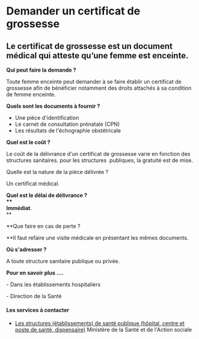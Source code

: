 # Demander un certificat de grossesse

Le certificat de grossesse est un document médical qui atteste qu’une femme est enceinte.
-----------------------------------------------------------------------------------------

**Qui peut faire la demande ?**

Toute femme enceinte peut demander à se faire établir un certificat de grossesse afin de bénéficier notamment des droits attachés à sa condition de femme enceinte.  
  
**Quels sont les documents à fournir ?**  

*   Une pièce d'identification
*   Le carnet de consultation prénatale (CPN)
*   Les résultats de l'échographie obstétricale  
    

**Quel est le coût ?**

Le coût de la délivrance d'un certificat de grossesse varie en fonction des structures sanitaires. pour les structures  publiques, la gratuité est de mise.

Quelle est la nature de la pièce délivrée ?

Un certificat médical.

**Quel est le délai de délivrance ?  
**  
Immédiat**.  
**

**Que faire en cas de perte ?  
  
**Il faut refaire une visite médicale en présentant les mêmes documents.  
  
**Où s'adresser ?**

A toute structure sanitaire publique ou privée.

**Pour en savoir plus ....**

\- Dans les établissements hospitaliers

\- Direction de la Santé

#### Les services à contacter

*   [Les structures (établissements) de santé publique (hôpital, centre et poste de santé, dispensaire)](../../../services/les-structures-etablissements-de-sante-publique-hopital-centre-et-poste-de-sante-dispensaire.md) Ministère de la Santé et de l'Action sociale